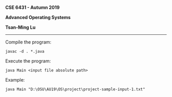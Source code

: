 **CSE 6431 - Autumn 2019**

**Advanced Operating Systems**

**Tsan-Ming Lu**

---

Compile the program:

```
javac -d . *.java
```

Execute the program:

```
java Main <input file absolute path>
```

Example:
```
java Main "D:\OSU\AU19\OS\project\project-sample-input-1.txt"
```
